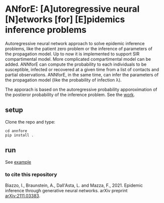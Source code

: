 # ANforE: [A]utoregressive neural [N]etworks [for] [E]pidemics inference problems

Autoregressive neural network approach to solve epidemic inference problems, like the patient zero problem or the inference of parameters of the propagation model. Up to now it is implemented to support SIR compartimental model. More complicated compartimental model can be added.
ANNforE can compute the probability to each individuals to be susceptible, infected or recovered at a given time from a list of contacts and partial observations.
ANNforE, in the same time, can infer the parameters of the propagation model (like the probability of infection <span>&lambda;</span>).

The apporach is based on the autoregressive probability apporoximation of the postieror probability of the inference problem. See the [work](https://arxiv.org/abs/2111.03383).

## setup

Clone the repo and type: 
```
cd annfore 
pip install .
```

## run

See [example](annfore/examples/first_test.ipynb) 

### to cite this repository

Biazzo, I., Braunstein, A., Dall'Asta, L. and Mazza, F., 2021. Epidemic inference through generative neural networks. arXiv preprint [arXiv:2111.03383](https://arxiv.org/abs/2111.03383).

